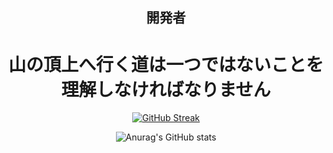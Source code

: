 <h2 align="center">開発者</h2> 
<h1 align="center">山の頂上へ行く道は一つではないことを理解しなければなりません</h1>
   
 

<div align="center">

[![GitHub Streak](https://streak-stats.demolab.com?user=DanielBrisch&theme=highcontrast&type=png)](https://git.io/streak-stats)

![Anurag's GitHub stats](https://github-readme-stats.vercel.app/api?username=DanielBrisch&show_icons=true&theme=vision-friendly-dark)

</div>


